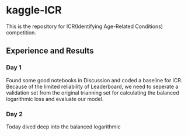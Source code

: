 # kaggle-ICR
This is the repository for ICR(Identifying Age-Related Conditions) competition.

## 

## Experience and Results
### Day 1
Found some good notebooks in Discussion and coded a baseline for ICR.
Because of the limited reliability of Leaderboard, we need to seperate a validation set from the original trianning set for calculating the balanced logarithmic loss and evaluate our model.

### Day 2
Today dived deep into the balanced logarithmic 
